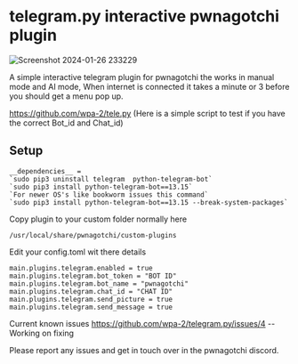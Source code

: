 # telegram.py interactive pwnagotchi plugin

![Screenshot 2024-01-26 233229](https://github.com/wpa-2/telegram.py/assets/9049886/d03338e8-ee2e-4f77-9697-4fd420daba68)


A simple interactive telegram plugin for pwnagotchi the works in manual mode and AI mode, When internet is connected it takes a minute or 3 before you should get a menu 
pop up. 

https://github.com/wpa-2/tele.py (Here is a simple script to test if you have the correct Bot_id and Chat_id)



## Setup
```
__dependencies__ = 
`sudo pip3 uninstall telegram  python-telegram-bot` 
`sudo pip3 install python-telegram-bot==13.15`
`For newer OS's like bookworm issues this command`
`sudo pip3 install python-telegram-bot==13.15 --break-system-packages`

```

Copy plugin to your custom folder normally here 
```
/usr/local/share/pwnagotchi/custom-plugins
```

Edit your config.toml wit there details
```
main.plugins.telegram.enabled = true
main.plugins.telegram.bot_token = "BOT ID"
main.plugins.telegram.bot_name = "pwnagotchi"
main.plugins.telegram.chat_id = "CHAT ID"
main.plugins.telegram.send_picture = true
main.plugins.telegram.send_message = true
```

Current known issues 
https://github.com/wpa-2/telegram.py/issues/4 -- Working on fixing 


Please report any issues and get in touch over in the pwnagotchi discord. 
